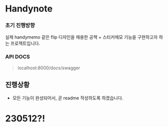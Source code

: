 # Handynote

### 초기 진행방향
실제 handymemo 같은 flip 디자인을 채용한 공책 + 스티커메모 기능을 구현하고자 하는 프로젝트입니다.


### API DOCS
> localhost:8000/docs/swagger

## 진행상황
- 모든 기능이 완성되어서, 곧 readme 작성하도록 하겠습니다.
# 230512?!
